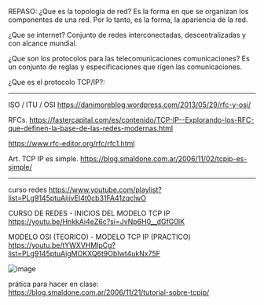 REPASO: 
¿Que es la topología de red?
    Es la forma en que se organizan los componentes de una red. Por lo tanto, es la forma, la apariencia de la red.

¿Que se internet?
  Conjunto de redes interconectadas, descentralizadas y con alcance mundial. 

¿Que son los protocolos para las telecomunicaciones comunicaciones? 
    Es un conjunto de reglas y especificaciones que rígen las comunicaciones.

¿Que es el protocolo TCP/IP?:

___ 

ISO / ITU / OSI 
https://danimoreblog.wordpress.com/2013/05/29/rfc-y-osi/

RFCs. 
https://fastercapital.com/es/contenido/TCP-IP--Explorando-los-RFC-que-definen-la-base-de-las-redes-modernas.html

https://www.rfc-editor.org/rfc/rfc1.html

Art. TCP IP es simple. 
https://blog.smaldone.com.ar/2006/11/02/tcpip-es-simple/

___

curso redes
https://www.youtube.com/playlist?list=PLg9145ptuAijivEI4t0cb31FA41zqclwO

CURSO DE REDES - INICIOS DEL MODELO TCP IP
https://youtu.be/HnkkAi4eZ6c?si=JvNp6H0__dGfG0IK

MODELO OSI (TEORICO) - MODELO TCP IP (PRACTICO)
https://youtu.be/tYWXVHMlpCg?list=PLg9145ptuAigMOKXQ6t9ObIwt4ukNx75F

![image](https://github.com/lole-s/Testing-QA-CUAC/assets/84929029/7213e8d3-8b8c-49dd-b114-a315b0e7c805)

prática para hacer en clase: 
https://blog.smaldone.com.ar/2006/11/21/tutorial-sobre-tcpip/



